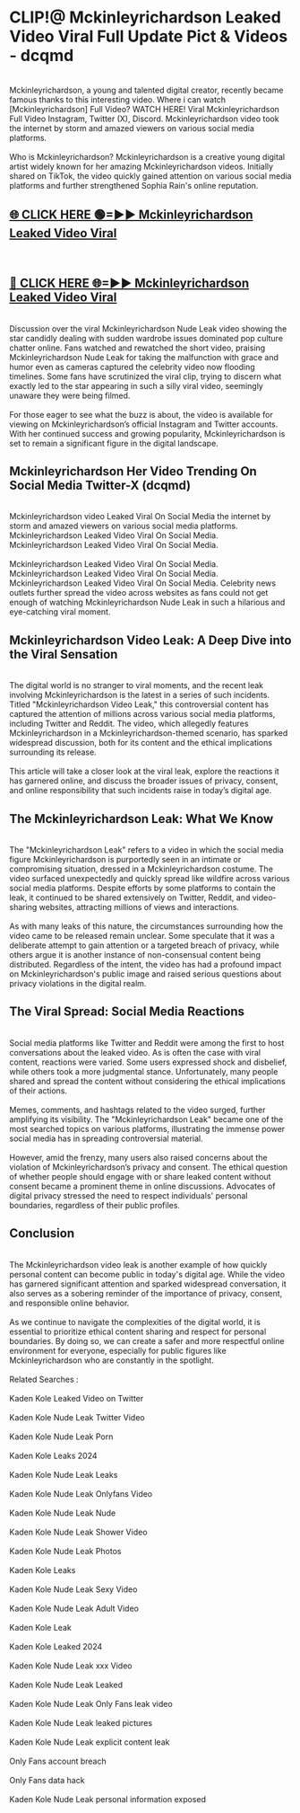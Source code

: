 # CLIP!@ Mckinleyrichardson Leaked Video Viral Full Update Pict & Videos - dcqmd
<br>
Mckinleyrichardson, a young and talented digital creator, recently became famous thanks to this interesting video. Where i can watch [Mckinleyrichardson] Full Video? WATCH HERE! Viral Mckinleyrichardson Full Video Instagram, Twitter (X), Discord. Mckinleyrichardson video took the internet by storm and amazed viewers on various social media platforms.
<br><br>
Who is Mckinleyrichardson? Mckinleyrichardson is a creative young digital artist widely known for her amazing Mckinleyrichardson videos. Initially shared on TikTok, the video quickly gained attention on various social media platforms and further strengthened Sophia Rain's online reputation.
<br>
<h2><a href="https://bestclip.site?title=Mckinleyrichardson">🌐 CLICK HERE 🟢=►► Mckinleyrichardson Leaked Video Viral</a></h2>
<br>
<h2><a href="https://bestclip.site?title=Mckinleyrichardson">🔴 CLICK HERE 🌐=►► Mckinleyrichardson Leaked Video Viral</a></h2>
<br>
Discussion over the viral Mckinleyrichardson Nude Leak video showing the star candidly dealing with sudden wardrobe issues dominated pop culture chatter online. Fans watched and rewatched the short video, praising Mckinleyrichardson Nude Leak for taking the malfunction with grace and humor even as cameras captured the celebrity video now flooding timelines. Some fans have scrutinized the viral clip, trying to discern what exactly led to the star appearing in such a silly viral video, seemingly unaware they were being filmed.
<br><br>
For those eager to see what the buzz is about, the video is available for viewing on Mckinleyrichardson’s official Instagram and Twitter accounts. With her continued success and growing popularity, Mckinleyrichardson is set to remain a significant figure in the digital landscape.
<br>
<h2>Mckinleyrichardson Her Video Trending On Social Media Twitter-X (dcqmd)</h2>
<br>
Mckinleyrichardson video Leaked Viral On Social Media the internet by storm and amazed viewers on various social media platforms. Mckinleyrichardson Leaked Video Viral On Social Media. Mckinleyrichardson Leaked Video Viral On Social Media.
<br><br>
Mckinleyrichardson Leaked Video Viral On Social Media. Mckinleyrichardson Leaked Video Viral On Social Media. Mckinleyrichardson Leaked Video Viral On Social Media. Celebrity news outlets further spread the video across websites as fans could not get enough of watching Mckinleyrichardson Nude Leak in such a hilarious and eye-catching viral moment.
<br>
<h2>Mckinleyrichardson Video Leak: A Deep Dive into the Viral Sensation</h2>
<br>
The digital world is no stranger to viral moments, and the recent leak involving Mckinleyrichardson is the latest in a series of such incidents. Titled "Mckinleyrichardson Video Leak," this controversial content has captured the attention of millions across various social media platforms, including Twitter and Reddit. The video, which allegedly features Mckinleyrichardson in a Mckinleyrichardson-themed scenario, has sparked widespread discussion, both for its content and the ethical implications surrounding its release.
<br><br>
This article will take a closer look at the viral leak, explore the reactions it has garnered online, and discuss the broader issues of privacy, consent, and online responsibility that such incidents raise in today’s digital age.
<br>
<h2>The Mckinleyrichardson Leak: What We Know</h2>
<br>
The "Mckinleyrichardson Leak" refers to a video in which the social media figure Mckinleyrichardson is purportedly seen in an intimate or compromising situation, dressed in a Mckinleyrichardson costume. The video surfaced unexpectedly and quickly spread like wildfire across various social media platforms. Despite efforts by some platforms to contain the leak, it continued to be shared extensively on Twitter, Reddit, and video-sharing websites, attracting millions of views and interactions.
<br><br>
As with many leaks of this nature, the circumstances surrounding how the video came to be released remain unclear. Some speculate that it was a deliberate attempt to gain attention or a targeted breach of privacy, while others argue it is another instance of non-consensual content being distributed. Regardless of the intent, the video has had a profound impact on Mckinleyrichardson's public image and raised serious questions about privacy violations in the digital realm.
<br>
<h2>The Viral Spread: Social Media Reactions</h2>
<br>
Social media platforms like Twitter and Reddit were among the first to host conversations about the leaked video. As is often the case with viral content, reactions were varied. Some users expressed shock and disbelief, while others took a more judgmental stance. Unfortunately, many people shared and spread the content without considering the ethical implications of their actions.
<br><br>
Memes, comments, and hashtags related to the video surged, further amplifying its visibility. The "Mckinleyrichardson Leak" became one of the most searched topics on various platforms, illustrating the immense power social media has in spreading controversial material.
<br><br>
However, amid the frenzy, many users also raised concerns about the violation of Mckinleyrichardson’s privacy and consent. The ethical question of whether people should engage with or share leaked content without consent became a prominent theme in online discussions. Advocates of digital privacy stressed the need to respect individuals' personal boundaries, regardless of their public profiles.
<br>
<h2>Conclusion</h2>
<br>
The Mckinleyrichardson video leak is another example of how quickly personal content can become public in today's digital age. While the video has garnered significant attention and sparked widespread conversation, it also serves as a sobering reminder of the importance of privacy, consent, and responsible online behavior.
<br><br>
As we continue to navigate the complexities of the digital world, it is essential to prioritize ethical content sharing and respect for personal boundaries. By doing so, we can create a safer and more respectful online environment for everyone, especially for public figures like Mckinleyrichardson who are constantly in the spotlight.
<br><br>
Related Searches :
<br><br>
Kaden Kole Leaked Video on Twitter
<br><br>
Kaden Kole Nude Leak Twitter Video
<br><br>
Kaden Kole Nude Leak Porn
<br><br>
Kaden Kole Leaks 2024
<br><br>
Kaden Kole Nude Leak Leaks
<br><br>
Kaden Kole Nude Leak Onlyfans Video
<br><br>
Kaden Kole Nude Leak Nude
<br><br>
Kaden Kole Nude Leak Shower Video
<br><br>
Kaden Kole Nude Leak Photos
<br><br>
Kaden Kole Leaks
<br><br>
Kaden Kole Nude Leak Sexy Video
<br><br>
Kaden Kole Nude Leak Adult Video
<br><br>
Kaden Kole Leak
<br><br>
Kaden Kole Leaked 2024
<br><br>
Kaden Kole Nude Leak xxx Video
<br><br>
Kaden Kole Nude Leak Leaked
<br><br>
Kaden Kole Nude Leak Only Fans leak video
<br><br>
Kaden Kole Nude Leak leaked pictures
<br><br>
Kaden Kole Nude Leak explicit content leak
<br><br>
Only Fans account breach
<br><br>
Only Fans data hack
<br><br>
Kaden Kole Nude Leak personal information exposed